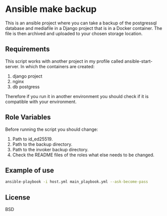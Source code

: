 Ansible make backup
=========

This is an ansible project where you can take a backup of the postgressql database and mediafile in a Django project that is in a Docker container. The file is then archived and uploaded to your chosen storage location.

Requirements
------------

This script works with another project in my profile called ansible-start-server. In which the containers are created:

1. django project
2. nginx
3. db postgress

Therefore if you run it in another environment you should check if it is compatible with your environment.

Role Variables
--------------

Before running the script you should change:

1. Path to id_ed25519.
2. Path to the backup directory.
3. Path to the invoker backup directory.
4. Check the README files of the roles what else needs to be changed.

Example of use
----------------

~~~bash
ansible-playbook -i host.yml main_playbook.yml --ask-become-pass
~~~

License
-------

BSD
